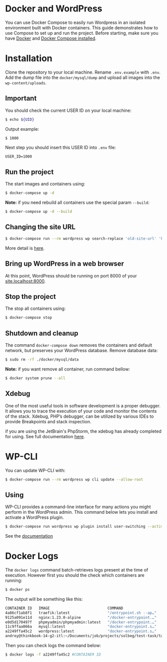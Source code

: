 Docker and WordPress
====================
You can use Docker Compose to easily run Wordpress in an isolated environment built with Docker containers.
This guide demonstrates how to use Compose to set up and run the project.
Before starting, make sure you have [Docker](https://docs.docker.com/get-docker/) and [Docker Compose installed](https://docs.docker.com/compose/install/).

Installation
============
Clone the repository to your local machine. Rename `.env.example` with `.env`. Add the dump file into the `docker/mysql/dump` and upload all images into the `wp-content/uploads`.

Important
---------
You should check the current USER ID on your local machine:

```bash
$ echo ${UID}
```

Output example:
```bash
$ 1000
```
Next step you should insert this USER ID into `.env` file:

```dotenv
USER_ID=1000
```

Run the project
---------------
The start images and containers using:

```bash
$ docker-compose up -d
```

**Note:** if you need rebuild all containers use the special param `--build`:
```bash
$ docker-compose up -d --build
```

Changing the site URL
---------------------
```bash 
$ docker-compose run --rm wordpress wp search-replace 'old-site-url' 'http://site.localhost:8000' --skip-columns=guid
```
More detail is [here](https://wordpress.org/support/article/changing-the-site-url).

Bring up WordPress in a web browser
-----------------------------------
At this point, WordPress should be running on port 8000 of your [site.localhost:8000](http://site.localhost:8000).

Stop the project
----------------
The stop all containers using:

```bash
$ docker-compose stop
```

Shutdown and cleanup
--------------------
The command `docker-compose down` removes the containers and default network, but preserves your WordPress database.
Remove database data:

```bash
$ sudo rm -rf ./docker/mysql/data
```

**Note:** if you want remove all container, run command bellow:

```bash
$ docker system prune --all
```

Xdebug
------
One of the most useful tools in software development is a proper debugger.
It allows you to trace the execution of your code and monitor the contents of the stack.
Xdebug, PHP’s debugger, can be utilized by various IDEs to provide Breakpoints and stack inspection.

if you are using the JetBrain's PhpStorm, the xdebug has already completed for using.
See full documentation [here](https://xdebug.org/docs/).

WP-CLI
======

You can update WP-CLI with:

```bash
$ docker-compose run --rm wordpress wp cli update --allow-root
```

Using
-----
WP-CLI provides a command-line interface for many actions you might perform in the WordPress admin. This command below
lets you install and activate a WordPress plugin.

```bash
$ docker-compose run wordpress wp plugin install user-switching --activate --allow-root
```
See the [documentation](https://wp-cli.org/)

Docker Logs
===========
The `docker logs` command batch-retrieves logs present at the time of execution.
However first you should the check which containers are running:

```bash
$ docker ps
```
The output will be something like this:
```bash
CONTAINER ID   IMAGE                          COMMAND                  CREATED      STATUS        PORTS                                                  NAMES
4a86cf1ab8f1   traefik:latest                 "/entrypoint.sh --ap…"   5 days ago   Up 26 hours   0.0.0.0:8091->80/tcp, :::8091->80/tcp                  current-date-traefik
9125a091e11d   nginx:1.23.0-alpine            "/docker-entrypoint.…"   5 days ago   Up 26 hours   80/tcp                                                 current-date-nginx
e0d5d170497f   phpmyadmin/phpmyadmin:latest   "/docker-entrypoint.…"   5 days ago   Up 26 hours   0.0.0.0:8092->80/tcp, :::8092->80/tcp                  current-date-phpmyadmin
11c9ffaa066a   mysql:latest                   "docker-entrypoint.s…"   5 days ago   Up 26 hours   33060/tcp, 0.0.0.0:3361->3306/tcp, :::3361->3306/tcp   current-date-mysql
a2249ffa45c2   wordpress:latest               "docker-entrypoint.s…"   5 days ago   Up 26 hours   9000/tcp                                               current-date-wordpress
andrey@thinkbook-14-g2-itl:~/Documents/job/projects/solbeg/test-task/task_1/docker$ 

```
Then you can check logs the command below:

```bash
$ docker logs -f a2249ffa45c2 #CONTAINER ID
```